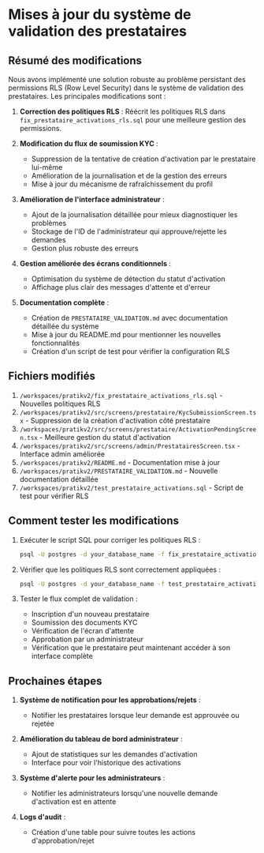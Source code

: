 # Mises à jour du système de validation des prestataires

## Résumé des modifications

Nous avons implémenté une solution robuste au problème persistant des permissions RLS (Row Level Security) dans le système de validation des prestataires. Les principales modifications sont :

1. **Correction des politiques RLS** : Réécrit les politiques RLS dans `fix_prestataire_activations_rls.sql` pour une meilleure gestion des permissions.

2. **Modification du flux de soumission KYC** :
   - Suppression de la tentative de création d'activation par le prestataire lui-même
   - Amélioration de la journalisation et de la gestion des erreurs
   - Mise à jour du mécanisme de rafraîchissement du profil

3. **Amélioration de l'interface administrateur** :
   - Ajout de la journalisation détaillée pour mieux diagnostiquer les problèmes
   - Stockage de l'ID de l'administrateur qui approuve/rejette les demandes
   - Gestion plus robuste des erreurs

4. **Gestion améliorée des écrans conditionnels** :
   - Optimisation du système de détection du statut d'activation
   - Affichage plus clair des messages d'attente et d'erreur

5. **Documentation complète** :
   - Création de `PRESTATAIRE_VALIDATION.md` avec documentation détaillée du système
   - Mise à jour du README.md pour mentionner les nouvelles fonctionnalités
   - Création d'un script de test pour vérifier la configuration RLS

## Fichiers modifiés

1. `/workspaces/pratikv2/fix_prestataire_activations_rls.sql` - Nouvelles politiques RLS
2. `/workspaces/pratikv2/src/screens/prestataire/KycSubmissionScreen.tsx` - Suppression de la création d'activation côté prestataire
3. `/workspaces/pratikv2/src/screens/prestataire/ActivationPendingScreen.tsx` - Meilleure gestion du statut d'activation
4. `/workspaces/pratikv2/src/screens/admin/PrestatairesScreen.tsx` - Interface admin améliorée
5. `/workspaces/pratikv2/README.md` - Documentation mise à jour
6. `/workspaces/pratikv2/PRESTATAIRE_VALIDATION.md` - Nouvelle documentation détaillée
7. `/workspaces/pratikv2/test_prestataire_activations.sql` - Script de test pour vérifier RLS

## Comment tester les modifications

1. Exécuter le script SQL pour corriger les politiques RLS :
   ```bash
   psql -U postgres -d your_database_name -f fix_prestataire_activations_rls.sql
   ```

2. Vérifier que les politiques RLS sont correctement appliquées :
   ```bash
   psql -U postgres -d your_database_name -f test_prestataire_activations.sql
   ```

3. Tester le flux complet de validation :
   - Inscription d'un nouveau prestataire
   - Soumission des documents KYC
   - Vérification de l'écran d'attente
   - Approbation par un administrateur
   - Vérification que le prestataire peut maintenant accéder à son interface complète

## Prochaines étapes

1. **Système de notification pour les approbations/rejets** :
   - Notifier les prestataires lorsque leur demande est approuvée ou rejetée

2. **Amélioration du tableau de bord administrateur** :
   - Ajout de statistiques sur les demandes d'activation
   - Interface pour voir l'historique des activations

3. **Système d'alerte pour les administrateurs** :
   - Notifier les administrateurs lorsqu'une nouvelle demande d'activation est en attente

4. **Logs d'audit** :
   - Création d'une table pour suivre toutes les actions d'approbation/rejet